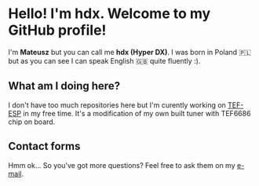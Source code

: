 # Hello! I'm hdx. Welcome to my GitHub profile!
I'm **Mateusz** but you can call me **hdx (Hyper DX)**.
I was born in Poland 🇵🇱 but as you can see I can speak English 🇬🇧 quite fluently :).

## What am I doing here?
I don't have too much repositories here but I'm curently working on [TEF-ESP](https://github.com/HyperDX/TEF_ESP) in my free time.
It's a modification of my own built tuner with TEF6686 chip on board.

## Contact forms
Hmm ok... So you've got more questions? Feel free to ask them on my [e-mail](mailto:crafter321yt@gmail.com).
